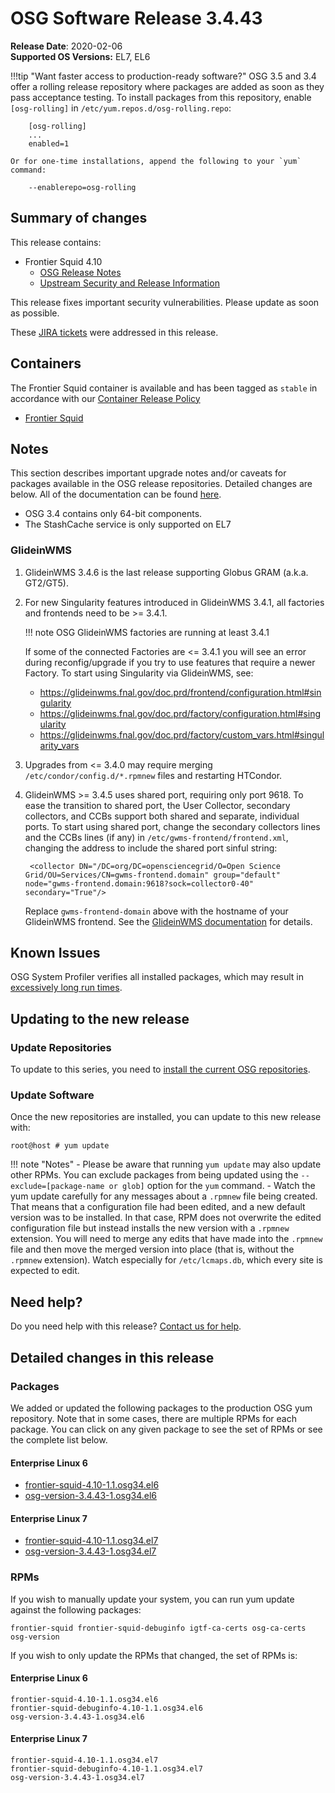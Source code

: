 OSG Software Release 3.4.43
===========================

**Release Date**: 2020-02-06    
**Supported OS Versions:** EL7, EL6

!!!tip "Want faster access to production-ready software?"
    OSG 3.5 and 3.4 offer a rolling release repository where packages are added as soon as they pass acceptance testing.
    To install packages from this repository, enable `[osg-rolling]` in `/etc/yum.repos.d/osg-rolling.repo`:

        [osg-rolling]
        ...
        enabled=1

    Or for one-time installations, append the following to your `yum` command:

        --enablerepo=osg-rolling

Summary of changes
------------------

This release contains:

-   Frontier Squid 4.10
    -   [OSG Release Notes](http://frontier.cern.ch/dist/rpms/frontier-squidRELEASE_NOTES)
    -   [Upstream Security and Release Information](https://www.mail-archive.com/squid-announce@lists.squid-cache.org/msg00103.html)

This release fixes important security vulnerabilities.
Please update as soon as possible.

These [JIRA tickets](https://jira.opensciencegrid.org/issues/?jql=project%20%3D%20SOFTWARE%20AND%20fixVersion%20%3D%203.4.43%20ORDER%20BY%20priority%20DESC%2C%20key%20DESC) were addressed in this release.

Containers
----------

The Frontier Squid container is available and has been tagged as `stable` in accordance with our
[Container Release Policy](https://opensciencegrid.org/technology/policy/container-release/)

-   [Frontier Squid](https://hub.docker.com/r/opensciencegrid/frontier-squid/)

Notes
-----

This section describes important upgrade notes and/or caveats for packages available in the OSG release repositories.
Detailed changes are below. All of the documentation can be found [here](/index.md).

-   OSG 3.4 contains only 64-bit components.
-   The StashCache service is only supported on EL7

### GlideinWMS ###

1. GlideinWMS 3.4.6 is the last release supporting Globus GRAM (a.k.a. GT2/GT5).

1. For new Singularity features introduced in GlideinWMS 3.4.1, all factories and frontends need to be >= 3.4.1.

    !!! note
        OSG GlideinWMS factories are running at least 3.4.1

    If some of the connected Factories are <= 3.4.1 you will see an error during reconfig/upgrade if you try to use
    features that require a newer Factory.
    To start using Singularity via GlideinWMS, see:

    - <https://glideinwms.fnal.gov/doc.prd/frontend/configuration.html#singularity>
    - <https://glideinwms.fnal.gov/doc.prd/factory/configuration.html#singularity>
    - <https://glideinwms.fnal.gov/doc.prd/factory/custom_vars.html#singularity_vars>

1. Upgrades from <= 3.4.0 may require merging `/etc/condor/config.d/*.rpmnew` files and restarting HTCondor.

1. GlideinWMS >= 3.4.5 uses shared port, requiring only port 9618.
   To ease the transition to shared port, the User Collector, secondary collectors, and CCBs support both shared and
   separate, individual ports.
   To start using shared port, change the secondary collectors lines and the CCBs lines (if any) in
   `/etc/gwms-frontend/frontend.xml`, changing the address to include the shared port sinful string:

        <collector DN="/DC=org/DC=opensciencegrid/O=Open Science Grid/OU=Services/CN=gwms-frontend.domain" group="default" node="gwms-frontend.domain:9618?sock=collector0-40" secondary="True"/>

    Replace `gwms-frontend-domain` above with the hostname of your GlideinWMS frontend.
    See the [GlideinWMS documentation](https://glideinwms.fnal.gov/doc.prd/components/condor.html#collectors ) for details.

Known Issues
------------

OSG System Profiler verifies all installed packages, which may result in
[excessively long run times](https://opensciencegrid.atlassian.net/browse/SOFTWARE-3804).

Updating to the new release
---------------------------


### Update Repositories

To update to this series, you need to [install the current OSG repositories](/common/yum#install-osg-repositories).

### Update Software

Once the new repositories are installed, you can update to this new release with:

``` console
root@host # yum update
```

!!! note "Notes"
    -   Please be aware that running `yum update` may also update other RPMs. You can exclude packages from being updated using the `--exclude=[package-name or glob]` option for the `yum` command.
    -   Watch the yum update carefully for any messages about a `.rpmnew` file being created. That means that a configuration file had been edited, and a new default version was to be installed. In that case, RPM does not overwrite the edited configuration file but instead installs the new version with a `.rpmnew` extension. You will need to merge any edits that have made into the `.rpmnew` file and then move the merged version into place (that is, without the `.rpmnew` extension). Watch especially for `/etc/lcmaps.db`, which every site is expected to edit.

Need help?
----------

Do you need help with this release? [Contact us for help](/common/help).

Detailed changes in this release
--------------------------------

### Packages

We added or updated the following packages to the production OSG yum repository. Note that in some cases, there are multiple RPMs for each package. You can click on any given package to see the set of RPMs or see the complete list below.

#### Enterprise Linux 6

-   [frontier-squid-4.10-1.1.osg34.el6](https://koji.chtc.wisc.edu/koji/search?match=glob&type=build&terms=frontier-squid-4.10-1.1.osg34.el6)
-   [osg-version-3.4.43-1.osg34.el6](https://koji.chtc.wisc.edu/koji/search?match=glob&type=build&terms=osg-version-3.4.43-1.osg34.el6)

#### Enterprise Linux 7

-   [frontier-squid-4.10-1.1.osg34.el7](https://koji.chtc.wisc.edu/koji/search?match=glob&type=build&terms=frontier-squid-4.10-1.1.osg34.el7)
-   [osg-version-3.4.43-1.osg34.el7](https://koji.chtc.wisc.edu/koji/search?match=glob&type=build&terms=osg-version-3.4.43-1.osg34.el7)

### RPMs

If you wish to manually update your system, you can run yum update against the following packages:

    frontier-squid frontier-squid-debuginfo igtf-ca-certs osg-ca-certs osg-version

If you wish to only update the RPMs that changed, the set of RPMs is:

#### Enterprise Linux 6

``` file
frontier-squid-4.10-1.1.osg34.el6
frontier-squid-debuginfo-4.10-1.1.osg34.el6
osg-version-3.4.43-1.osg34.el6
```

#### Enterprise Linux 7

``` file
frontier-squid-4.10-1.1.osg34.el7
frontier-squid-debuginfo-4.10-1.1.osg34.el7
osg-version-3.4.43-1.osg34.el7
```
